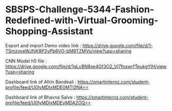 # SBSPS-Challenge-5344-Fashion-Redefined-with-Virtual-Grooming-Shopping-Assistant

Export and import Demo video link : https://drive.google.com/file/d/1-TSmzvoeWJfjjK8P2yPb6VO-bM9TZMVs/view?usp=sharing

CNN Model h5 file : https://drive.google.com/file/d/1qLcBN8xe4Gf3O2_VI7fnswrfTeukgYlH/view?usp=sharing

Dashboard link of Afrin Bandeali : https://smartinternz.com/student-profile/feed/U0IyMDIxMDE0MTI2NA==

Dashboard link of Bhavna Salve : https://smartinternz.com/student-profile/feed/U0IyMDIxMDEyMDA2OQ==
